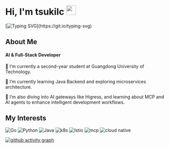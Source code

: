 # Hi, I'm tsukilc <img src="https://media.giphy.com/media/hvRJCLFzcasrR4ia7z/giphy.gif" width="30">

[![Typing SVG](https://readme-typing-svg.demolab.com?font=Exo+2&size=22&pause=1000&width=435&lines=Welcome+to+my+GitHub+profile!)](https://git.io/typing-svg)


## About Me

#### AI & Full-Stack Developer

📖 I’m currently a second-year student at Guangdong University of Technology.

🌱 I’m currently learning Java Backend and exploring microservices architecture.

🤖 I’m also diving into AI gateways like Higress, and learning about MCP and AI agents to enhance intelligent development workflows.

## My Interests

![Go](https://img.shields.io/badge/Go-79d4fd?style=for-the-badge&logo=go)
![Python](https://img.shields.io/badge/python-3670A0?style=for-the-badge&logo=python&logoColor=ffdd54)
![Java](https://img.shields.io/badge/java-%23ED8B00.svg?style=for-the-badge&logo=openjdk&logoColor=white)
![k8s](https://img.shields.io/badge/k8s-578FFF?style=for-the-badge&logo=kubernetes&logoColor=white) ![Istio](https://img.shields.io/badge/Istio-466BB0?style=for-the-badge&logo=Istio&logoColor=white)   ![mcp](https://img.shields.io/badge/MCP-7886C7?style=for-the-badge&logo=chatbot&logoColor=white) ![cloud native](https://img.shields.io/badge/Cloud%20Native-blue?style=for-the-badge&logo=iCloud&logoColor=white)


[![github activity graph](https://github-readme-activity-graph.vercel.app/graph?username=Tsukilc&bg_color=ffffff&color=9e4c98&line=9992f7&point=1e6794&area=true&hide_border=true)](https://github.com/ashutosh00710/github-readme-activity-graph)



